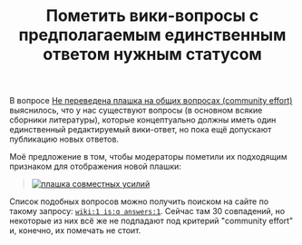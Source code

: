 ﻿---
title: "Пометить вики-вопросы с предполагаемым единственным ответом нужным статусом"
se.owner.user_id: 176217
se.owner.display_name: "αλεχολυτ"
se.owner.link: "https://ru.meta.stackoverflow.com/users/176217/%ce%b1%ce%bb%ce%b5%cf%87%ce%bf%ce%bb%cf%85%cf%84"
se.link: "https://ru.meta.stackoverflow.com/questions/10392/%d0%9f%d0%be%d0%bc%d0%b5%d1%82%d0%b8%d1%82%d1%8c-%d0%b2%d0%b8%d0%ba%d0%b8-%d0%b2%d0%be%d0%bf%d1%80%d0%be%d1%81%d1%8b-%d1%81-%d0%bf%d1%80%d0%b5%d0%b4%d0%bf%d0%be%d0%bb%d0%b0%d0%b3%d0%b0%d0%b5%d0%bc%d1%8b%d0%bc-%d0%b5%d0%b4%d0%b8%d0%bd%d1%81%d1%82%d0%b2%d0%b5%d0%bd%d0%bd%d1%8b%d0%bc-%d0%be%d1%82%d0%b2%d0%b5%d1%82%d0%be%d0%bc-%d0%bd%d1%83%d0%b6%d0%bd%d1%8b%d0%bc-%d1%81%d1%82%d0%b0%d1%82%d1%83%d1%81%d0%be%d0%bc"
se.question_id: 10392
se.post_type: question
---
<p>В вопросе <a href="https://ru.meta.stackoverflow.com/q/9998/176217">Не переведена плашка на общих вопросах (community effort)</a> выяснилось, что у нас существуют вопросы (в основном всякие сборники литературы), которые концептуально должны иметь один единственный редактируемый вики-ответ, но пока ещё допускают публикацию новых ответов. </p>

<p>Моё предложение в том, чтобы модераторы пометили их подходящим признаком для отображения новой плашки:</p>

<blockquote>
  <p><a href="https://i.stack.imgur.com/bmgPZ.png" rel="nofollow noreferrer"><img src="https://i.stack.imgur.com/bmgPZ.png" alt="плашка совместных усилий"></a></p>
</blockquote>

<p>Список подобных вопросов можно получить поиском на сайте по такому запросу: <a href="https://ru.stackoverflow.com/search?q=wiki%3A1%20is%3Aq%20answers%3A1"><code>wiki:1 is:q answers:1</code></a>. Сейчас там 30 совпадений, но некоторые из них всё же не подпадают под критерий "community effort" и, конечно, их помечать не стоит. </p>
